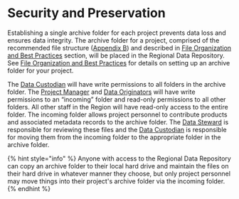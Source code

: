 # Security and Preservation

Establishing a single archive folder for each project prevents data loss and ensures data integrity. The archive folder for a project, comprised of the recommended file structure \([Appendix B](../appendix-b-tree-structure-for-file-organization-of-the-archive-record.md)\) and described in [File Organization and Best Practices](../file-organization-and-best-practices/) section, will be placed in the Regional Data Repository. See [File Organization and Best Practices](../file-organization-and-best-practices/) for details on setting up an archive folder for your project. 

The [Data Custodian](establish-roles-and-responsibilities.md) will have write permissions to all folders in the archive folder. The [Project Manager](establish-roles-and-responsibilities.md) and [Data Originators](establish-roles-and-responsibilities.md) will have write permissions to an “incoming” folder and read-only permissions to all other folders. All other staff in the Region will have read-only access to the entire folder. The incoming folder allows project personnel to contribute products and associated metadata records to the archive folder. The [Data Steward](establish-roles-and-responsibilities.md) is responsible for reviewing these files and the [Data Custodian](establish-roles-and-responsibilities.md) is responsible for moving them from the incoming folder to the appropriate folder in the archive folder.

{% hint style="info" %}
Anyone with access to the Regional Data Repository can copy an archive folder to their local hard drive and maintain the files on their hard drive in whatever manner they choose, but only project personnel may move things into their project's archive folder via the incoming folder.
{% endhint %}

